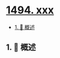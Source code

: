 # [1494. xxx](https://github.com/Tdahuyou/TNotes.leetcode/tree/main/notes/1494.%20xxx)

<!-- region:toc -->

- [1. 📝 概述](#1--概述)

<!-- endregion:toc -->

## 1. 📝 概述
